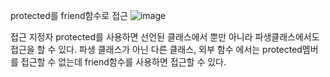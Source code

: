 protected를 friend함수로 접근
![image](https://github.com/user-attachments/assets/afd55104-f1a6-4d95-8c76-aa283f82fbe9)


접근 지정자 protected를 사용하면 선언된 클래스에서 뿐만 아니라 파생클래스에서도 접근을 할 수 있다. 
파생 클래스가 아닌 다른 클래스, 외부 함수 에서는 protected멤버를 접근할 수 없는데 friend함수를 사용하면 접근할 수 있다.

